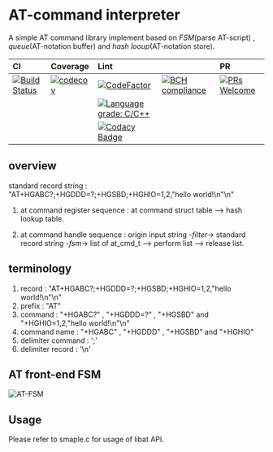 AT-command interpreter
=========================

A simple AT command library implement based on *FSM*(parse AT-script) , *queue*(AT-notation buffer) and *hash looup*(AT-notation store).

|CI|Coverage|Lint||PR|
|:--|:--|:--|:--|:--|
|[![Build Status](https://travis-ci.org/Shylock-Hg/AT-interpreter.svg?branch=master)](https://travis-ci.org/Shylock-Hg/AT-interpreter)|[![codecov](https://codecov.io/gh/Shylock-Hg/AT-interpreter/branch/master/graph/badge.svg)](https://codecov.io/gh/Shylock-Hg/AT-interpreter)|[![CodeFactor](https://www.codefactor.io/repository/github/shylock-hg/at-interpreter/badge)](https://www.codefactor.io/repository/github/shylock-hg/at-interpreter)|[![BCH compliance](https://bettercodehub.com/edge/badge/Shylock-Hg/AT-interpreter?branch=master)](https://bettercodehub.com/)|[![PRs Welcome](https://img.shields.io/badge/PRs-welcome-brightgreen.svg?style=flat-square)](http://makeapullrequest.com)|
|||[![Language grade: C/C++](https://img.shields.io/lgtm/grade/cpp/g/Shylock-Hg/AT-interpreter.svg?logo=lgtm&logoWidth=18)](https://lgtm.com/projects/g/Shylock-Hg/AT-interpreter/context:cpp)|||
|||[![Codacy Badge](https://api.codacy.com/project/badge/Grade/21fd3d5c574d4c658a1691102546a8ad)](https://www.codacy.com/app/Shylock-Hg/AT-interpreter?utm_source=github.com&amp;utm_medium=referral&amp;utm_content=Shylock-Hg/AT-interpreter&amp;utm_campaign=Badge_Grade)|||

overview
---------

standard record string : "AT+HGABC?;+HGDDD=?;+HGSBD;+HGHIO=1,2,\"hello world!\n\"\n"

1.  at command register sequence :
at command struct table --> hash lookup table.

2.  at command handle sequence :
origin input string -*filter*-> standard record string -*fsm*-> list of at_cmd_t 
--> perform list --> release list.

terminology
------------

1.  record : "AT+HGABC?;+HGDDD=?;+HGSBD;+HGHIO=1,2,\"hello world!\n\"\n"
2.  prefix : "AT"
3.  command : "+HGABC?" , "+HGDDD=?" , "+HGSBD" and "+HGHIO=1,2,\"hello world!\n\"\n"
4.  command name : "+HGABC" , "+HGDDD" , "+HGSBD" and "+HGHIO"
5.  delimiter command : ';'
6.  delimiter record : '\n'

AT front-end FSM
------------------

![AT-FSM](https://drive.google.com/uc?id=1gcYMMP4pJyG8tfi-xOeEGJjwGsGMwHuJ)

Usage
-------

Please refer to smaple.c for usage of libat API.
